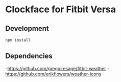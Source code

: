 # Clockface for Fitbit Versa

## Development

```javascript
npm install
```

## Dependencies

-<https://github.com/gregoiresage/fitbit-weather>
-<https://github.com/erikflowers/weather-icons>
